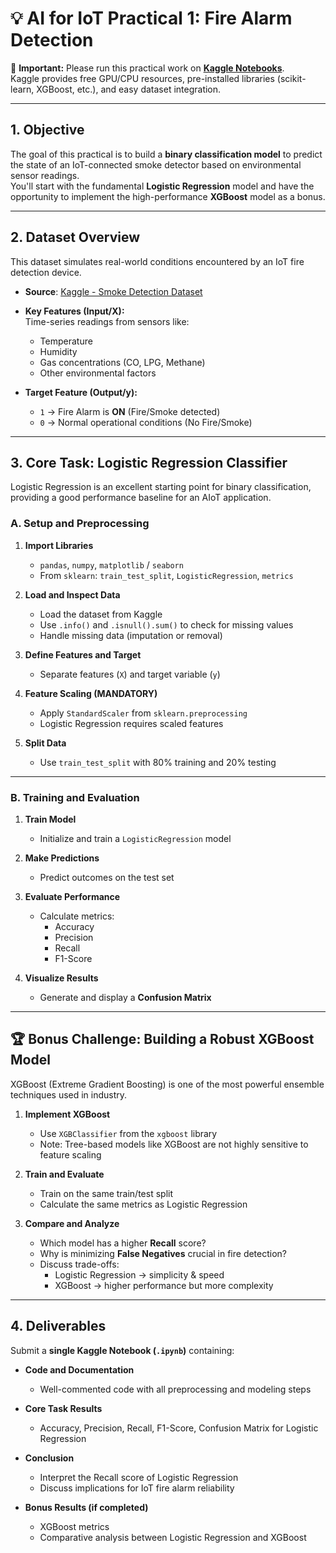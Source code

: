 # 💡 AI for IoT Practical 1: Fire Alarm Detection

📌 **Important:** Please run this practical work on **[Kaggle Notebooks](https://www.kaggle.com/code)**.  
Kaggle provides free GPU/CPU resources, pre-installed libraries (scikit-learn, XGBoost, etc.), and easy dataset integration.

---

## 1. Objective
The goal of this practical is to build a **binary classification model** to predict the state of an IoT-connected smoke detector based on environmental sensor readings.  
You'll start with the fundamental **Logistic Regression** model and have the opportunity to implement the high-performance **XGBoost** model as a bonus.

---

## 2. Dataset Overview
This dataset simulates real-world conditions encountered by an IoT fire detection device.

- **Source**: [Kaggle - Smoke Detection Dataset](https://www.kaggle.com/datasets)  
- **Key Features (Input/X):**  
  Time-series readings from sensors like:
  - Temperature  
  - Humidity  
  - Gas concentrations (CO, LPG, Methane)  
  - Other environmental factors  

- **Target Feature (Output/y):**  
  - `1` → Fire Alarm is **ON** (Fire/Smoke detected)  
  - `0` → Normal operational conditions (No Fire/Smoke)  

---

## 3. Core Task: Logistic Regression Classifier

Logistic Regression is an excellent starting point for binary classification, providing a good performance baseline for an AIoT application.

### A. Setup and Preprocessing
1. **Import Libraries**  
   - `pandas`, `numpy`, `matplotlib` / `seaborn`  
   - From `sklearn`: `train_test_split`, `LogisticRegression`, `metrics`  

2. **Load and Inspect Data**  
   - Load the dataset from Kaggle  
   - Use `.info()` and `.isnull().sum()` to check for missing values  
   - Handle missing data (imputation or removal)  

3. **Define Features and Target**  
   - Separate features (`X`) and target variable (`y`)  

4. **Feature Scaling (MANDATORY)**  
   - Apply `StandardScaler` from `sklearn.preprocessing`  
   - Logistic Regression requires scaled features  

5. **Split Data**  
   - Use `train_test_split` with 80% training and 20% testing  

---

### B. Training and Evaluation
1. **Train Model**  
   - Initialize and train a `LogisticRegression` model  

2. **Make Predictions**  
   - Predict outcomes on the test set  

3. **Evaluate Performance**  
   - Calculate metrics:  
     - Accuracy  
     - Precision  
     - Recall  
     - F1-Score  

4. **Visualize Results**  
   - Generate and display a **Confusion Matrix**  

---

## 🏆 Bonus Challenge: Building a Robust XGBoost Model

XGBoost (Extreme Gradient Boosting) is one of the most powerful ensemble techniques used in industry.

1. **Implement XGBoost**  
   - Use `XGBClassifier` from the `xgboost` library  
   - Note: Tree-based models like XGBoost are not highly sensitive to feature scaling  

2. **Train and Evaluate**  
   - Train on the same train/test split  
   - Calculate the same metrics as Logistic Regression  

3. **Compare and Analyze**  
   - Which model has a higher **Recall** score?  
   - Why is minimizing **False Negatives** crucial in fire detection?  
   - Discuss trade-offs:  
     - Logistic Regression → simplicity & speed  
     - XGBoost → higher performance but more complexity  

---

## 4. Deliverables

Submit a **single Kaggle Notebook (`.ipynb`)** containing:

- **Code and Documentation**  
  - Well-commented code with all preprocessing and modeling steps  

- **Core Task Results**  
  - Accuracy, Precision, Recall, F1-Score, Confusion Matrix for Logistic Regression  

- **Conclusion**  
  - Interpret the Recall score of Logistic Regression  
  - Discuss implications for IoT fire alarm reliability  

- **Bonus Results (if completed)**  
  - XGBoost metrics  
  - Comparative analysis between Logistic Regression and XGBoost  
